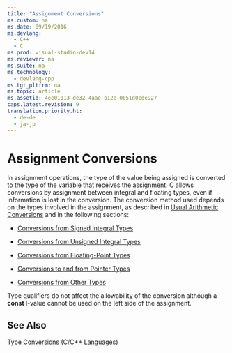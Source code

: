 ```yaml
---
title: "Assignment Conversions"
ms.custom: na
ms.date: 09/19/2016
ms.devlang: 
  - C++
  - C
ms.prod: visual-studio-dev14
ms.reviewer: na
ms.suite: na
ms.technology: 
  - devlang-cpp
ms.tgt_pltfrm: na
ms.topic: article
ms.assetid: 4ee01013-de32-4aae-b12e-0051d0cde927
caps.latest.revision: 9
translation.priority.ht: 
  - de-de
  - ja-jp
---
```

# Assignment Conversions
In assignment operations, the type of the value being assigned is converted to the type of the variable that receives the assignment. C allows conversions by assignment between integral and floating types, even if information is lost in the conversion. The conversion method used depends on the types involved in the assignment, as described in [Usual Arithmetic Conversions](../vs140/Usual-Arithmetic-Conversions.md) and in the following sections:  
  
-   [Conversions from Signed Integral Types](../vs140/Conversions-from-Signed-Integral-Types.md)  
  
-   [Conversions from Unsigned Integral Types](../vs140/Conversions-from-Unsigned-Integral-Types.md)  
  
-   [Conversions from Floating-Point Types](../vs140/Conversions-from-Floating-Point-Types.md)  
  
-   [Conversions to and from Pointer Types](../vs140/Conversions-to-and-from-Pointer-Types.md)  
  
-   [Conversions from Other Types](../vs140/Conversions-from-Other-Types.md)  
  
 Type qualifiers do not affect the allowability of the conversion although a **const** l-value cannot be used on the left side of the assignment.  
  
## See Also  
 [Type Conversions (C/C++ Languages)](../vs140/Type-Conversions--C-.md)